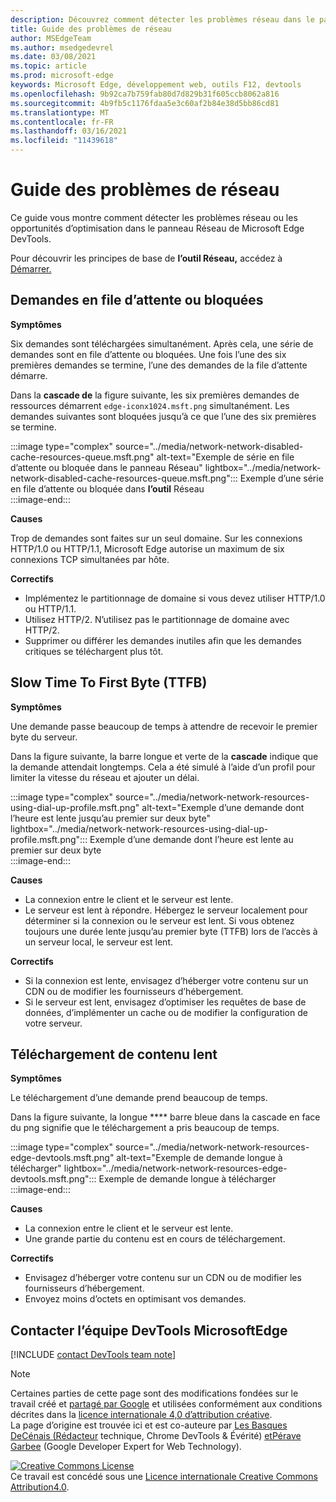 ```yaml
---
description: Découvrez comment détecter les problèmes réseau dans le panneau Réseau de Microsoft Edge DevTools.
title: Guide des problèmes de réseau
author: MSEdgeTeam
ms.author: msedgedevrel
ms.date: 03/08/2021
ms.topic: article
ms.prod: microsoft-edge
keywords: Microsoft Edge, développement web, outils F12, devtools
ms.openlocfilehash: 9b92ca7b759fab80d7d829b31f605ccb8062a816
ms.sourcegitcommit: 4b9fb5c1176fdaa5e3c60af2b84e38d5bb86cd81
ms.translationtype: MT
ms.contentlocale: fr-FR
ms.lasthandoff: 03/16/2021
ms.locfileid: "11439618"
---
```

<!-- Copyright Kayce Basques and Jonathan Garbee

   Licensed under the Apache License, Version 2.0 (the "License");
   you may not use this file except in compliance with the License.
   You may obtain a copy of the License at

       https://www.apache.org/licenses/LICENSE-2.0

   Unless required by applicable law or agreed to in writing, software
   distributed under the License is distributed on an "AS IS" BASIS,
   WITHOUT WARRANTIES OR CONDITIONS OF ANY KIND, either express or implied.
   See the License for the specific language governing permissions and
   limitations under the License.  -->

# <a name="network-issues-guide"></a>Guide des problèmes de réseau  

Ce guide vous montre comment détecter les problèmes réseau ou les opportunités d’optimisation dans le panneau Réseau de Microsoft Edge DevTools.  

Pour découvrir les principes de base de **l’outil Réseau,** accédez à [Démarrer.][NetworkPerformance]  

## <a name="queued-or-stalled-requests"></a>Demandes en file d’attente ou bloquées  

**Symptômes**  

Six demandes sont téléchargées simultanément.  Après cela, une série de demandes sont en file d’attente ou bloquées.  Une fois l’une des six premières demandes se termine, l’une des demandes de la file d’attente démarre.  

Dans la **cascade de** la figure suivante, les six premières demandes de ressources démarrent `edge-iconx1024.msft.png` simultanément.  Les demandes suivantes sont bloquées jusqu’à ce que l’une des six premières se termine.  

:::image type="complex" source="../media/network-network-disabled-cache-resources-queue.msft.png" alt-text="Exemple de série en file d’attente ou bloquée dans le panneau Réseau" lightbox="../media/network-network-disabled-cache-resources-queue.msft.png":::
   Exemple d’une série en file d’attente ou bloquée dans **l’outil** Réseau  
:::image-end:::  

**Causes**  

Trop de demandes sont faites sur un seul domaine.  Sur les connexions HTTP/1.0 ou HTTP/1.1, Microsoft Edge autorise un maximum de six connexions TCP simultanées par hôte.  

**Correctifs**  

*   Implémentez le partitionnage de domaine si vous devez utiliser HTTP/1.0 ou HTTP/1.1.  
*   Utilisez HTTP/2.  N’utilisez pas le partitionnage de domaine avec HTTP/2.  
*   Supprimer ou différer les demandes inutiles afin que les demandes critiques se téléchargent plus tôt.  
    
## <a name="slow-time-to-first-byte-ttfb"></a>Slow Time To First Byte (TTFB)  

**Symptômes**  

Une demande passe beaucoup de temps à attendre de recevoir le premier byte du serveur.  

Dans la figure suivante, la barre longue et verte de la **cascade** indique que la demande attendait longtemps.  Cela a été simulé à l’aide d’un profil pour limiter la vitesse du réseau et ajouter un délai.  

:::image type="complex" source="../media/network-network-resources-using-dial-up-profile.msft.png" alt-text="Exemple d’une demande dont l’heure est lente jusqu’au premier sur deux byte" lightbox="../media/network-network-resources-using-dial-up-profile.msft.png":::
   Exemple d’une demande dont l’heure est lente au premier sur deux byte  
:::image-end:::  

**Causes**  

*   La connexion entre le client et le serveur est lente.  
*   Le serveur est lent à répondre.  Hébergez le serveur localement pour déterminer si la connexion ou le serveur est lent.  Si vous obtenez toujours une durée lente jusqu’au premier byte \(TTFB\) lors de l’accès à un serveur local, le serveur est lent.  
    
**Correctifs**  

*   Si la connexion est lente, envisagez d’héberger votre contenu sur un CDN ou de modifier les fournisseurs d’hébergement.  
*   Si le serveur est lent, envisagez d’optimiser les requêtes de base de données, d’implémenter un cache ou de modifier la configuration de votre serveur.  
    
## <a name="slow-content-download"></a>Téléchargement de contenu lent  

**Symptômes**  

Le téléchargement d’une demande prend beaucoup de temps.  

Dans la figure suivante, la longue **** barre bleue dans la cascade en face du png signifie que le téléchargement a pris beaucoup de temps.  

:::image type="complex" source="../media/network-network-resources-edge-devtools.msft.png" alt-text="Exemple de demande longue à télécharger" lightbox="../media/network-network-resources-edge-devtools.msft.png":::
   Exemple de demande longue à télécharger  
:::image-end:::  

**Causes**  

*   La connexion entre le client et le serveur est lente.  
*   Une grande partie du contenu est en cours de téléchargement.  
    
**Correctifs**  

*   Envisagez d’héberger votre contenu sur un CDN ou de modifier les fournisseurs d’hébergement.  
*   Envoyez moins d’octets en optimisant vos demandes.  
    
<!--   ## Contribute knowledge  

Do you have a network issue that should be added to this guide?  

*   Send a tweet to [@EdgeDevTools][MicrosoftEdgeTweet].  
*   Choose **Send Feedback** \(![Send Feedback](../media/smile-icon.msft.png)\) in the DevTools or select `Alt`+`Shift`+`I` \(Windows, Linux\) or `Option`+`Shift`+`I` \(macOS\) to provide feedback or feature requests.  
*   [Open an issue][WebFundamentalsIssue] on the docs repo.  -->  
    
## <a name="getting-in-touch-with-the-microsoft-edge-devtools-team"></a>Contacter l’équipe DevTools MicrosoftEdge  

[!INCLUDE [contact DevTools team note](../includes/contact-devtools-team-note.md)]  

<!-- links -->  

[NetworkPerformance]: ./index.md "Inspecter l’activité réseau dans microsoft Edge DevTools | Documents Microsoft"  

[MicrosoftEdgeTweet]: https://twitter.com/intent/tweet?text=@EdgeDevTools%20[Network%20Issues%20Guide%20Suggestion]  

[WebFundamentalsIssue]: https://github.com/MicrosoftDocs/edge-developer/issues/new?title=%5BDevTools%20Network%20Issues%20Guide%20Suggestion%5D "Nouveau problème : MicrosoftDocs/edge-developer"  

> [!NOTE]
> Certaines parties de cette page sont des modifications fondées sur le travail créé et [partagé par Google][GoogleSitePolicies] et utilisées conformément aux conditions décrites dans la [licence internationale 4,0 d’attribution créative][CCA4IL].  
> La page d’origine est trouvée ici et est co-auteure par [Les Basques DeCénais (Rédacteur][KayceBasques] technique, Chrome DevTools \& Évérité\) [etPérave Garbee][JonathanGarbee] \(Google Developer Expert for Web Technology\). [](https://developers.google.com/web/tools/chrome-devtools/network/issues)  

[![Creative Commons License][CCby4Image]][CCA4IL]  
Ce travail est concédé sous une [Licence internationale Creative Commons Attribution4.0][CCA4IL].  

[CCA4IL]: https://creativecommons.org/licenses/by/4.0  
[CCby4Image]: https://i.creativecommons.org/l/by/4.0/88x31.png  
[GoogleSitePolicies]: https://developers.google.com/terms/site-policies  
[KayceBasques]: https://developers.google.com/web/resources/contributors/kaycebasques  
[JonathanGarbee]: https://developers.google.com/web/resources/contributors/jonathangarbee
